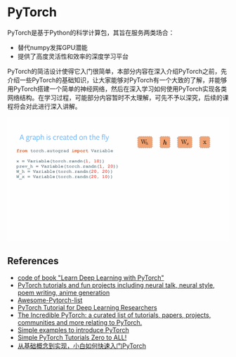 
# PyTorch

PyTorch是基于Python的科学计算包，其旨在服务两类场合：
* 替代numpy发挥GPU潜能
* 提供了高度灵活性和效率的深度学习平台

PyTorch的简洁设计使得它入门很简单，本部分内容在深入介绍PyTorch之前，先介绍一些PyTorch的基础知识，让大家能够对PyTorch有一个大致的了解，并能够用PyTorch搭建一个简单的神经网络，然后在深入学习如何使用PyTorch实现各类网络结构。在学习过程，可能部分内容暂时不太理解，可先不予以深究，后续的课程将会对此进行深入讲解。



![PyTorch Demo](imgs/PyTorch_demo.gif)


## References
* [code of book "Learn Deep Learning with PyTorch"](https://github.com/L1aoXingyu/code-of-learn-deep-learning-with-pytorch)
* [PyTorch tutorials and fun projects including neural talk, neural style, poem writing, anime generation](https://github.com/chenyuntc/pytorch-book)
* [Awesome-Pytorch-list](https://github.com/bharathgs/Awesome-pytorch-list)
* [PyTorch Tutorial for Deep Learning Researchers](https://github.com/yunjey/pytorch-tutorial)
* [The Incredible PyTorch: a curated list of tutorials, papers, projects, communities and more relating to PyTorch.](https://github.com/ritchieng/the-incredible-pytorch)
* [Simple examples to introduce PyTorch](https://github.com/jcjohnson/pytorch-examples)
* [Simple PyTorch Tutorials Zero to ALL!](https://github.com/hunkim/PyTorchZeroToAll)
* [从基础概念到实现，小白如何快速入门PyTorch](https://mp.weixin.qq.com/s/zhkaenFdnB5KgaEYb-XDEQ)
